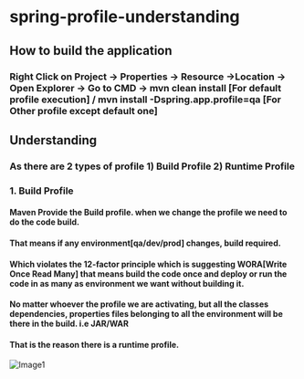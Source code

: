 # spring-profile-understanding
## How to build the application 
### Right Click on Project -> Properties -> Resource ->Location -> Open Explorer -> Go to CMD -> mvn clean install [For default profile execution] / mvn install -Dspring.app.profile=qa [For Other profile except default one]
## Understanding
### As there are 2 types of profile 1) Build Profile 2) Runtime Profile
### 1. Build Profile 
#### Maven Provide the Build profile. when we change the profile we need to do the code build.
#### That means if any environment[qa/dev/prod] changes, build required.
#### Which violates the <b>12-factor principle</b> which is suggesting WORA[Write Once Read Many] that means build the code once and deploy or run the code in as many as environment we want without building it.
#### No matter whoever the profile we are activating, but all the classes dependencies, properties files belonging to all the environment will be there in the build. i.e JAR/WAR
#### That is the reason there is a runtime profile.

![Image1](https://user-images.githubusercontent.com/59967480/190868205-02544dd1-028f-4798-b425-3b0e36778a1b.png)

